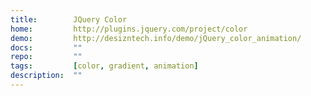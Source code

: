 ```yaml
---
title:        JQuery Color
home:         http://plugins.jquery.com/project/color
demo:         http://desizntech.info/demo/jQuery_color_animation/
docs:         ""
repo:         ""
tags:         [color, gradient, animation]
description:  ""
---
```


